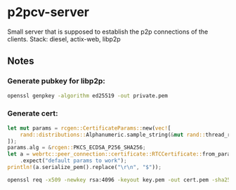 # p2pcv-server

Small server that is supposed to establish the p2p connections of the clients.
Stack: diesel, actix-web, libp2p

## Notes
### Generate pubkey for libp2p:
```bash
openssl genpkey -algorithm ed25519 -out private.pem
```
### Generate cert:
```rust
let mut params = rcgen::CertificateParams::new(vec![
    rand::distributions::Alphanumeric.sample_string(&mut rand::thread_rng(), 16)
]);
params.alg = &rcgen::PKCS_ECDSA_P256_SHA256;
let a = webrtc::peer_connection::certificate::RTCCertificate::from_params(params)
    .expect("default params to work");
println!(a.serialize_pem().replace("\r\n", "$"));
```
```bash
openssl req -x509 -newkey rsa:4096 -keyout key.pem -out cert.pem -sha256 -days 365
```
